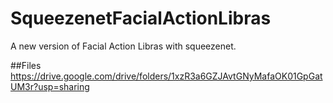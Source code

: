 # SqueezenetFacialActionLibras
A new version of Facial Action Libras with squeezenet.

##Files
https://drive.google.com/drive/folders/1xzR3a6GZJAvtGNyMafaOK01GpGatUM3r?usp=sharing
